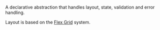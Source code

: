 A declarative abstraction that handles layout, state, validation and error handling.

Layout is based on the [Flex Grid](/grids) system.